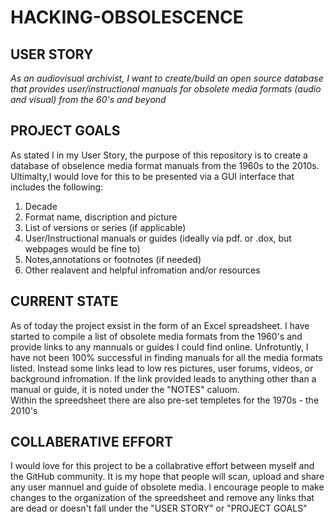# HACKING-OBSOLESCENCE
## USER STORY
*As an audiovisual archivist, I want to create/build an open source database that provides user/instructional manuals for obsolete media formats (audio and visual) from the 60's and beyond* 
## PROJECT GOALS
As stated I in my User Story, the purpose of this repository is to create a database of obselence media format manuals from the 1960s to the 2010s. Ultimalty,I would love for this to be presented via a GUI interface that includes the following: 
1. Decade
2. Format name, discription and picture 
3. List of versions or series (if applicable)
4. User/Instructional manuals or guides (ideally via pdf. or .dox, but webpages would be fine to)
5. Notes,annotations or footnotes (if needed)
6. Other realavent and helpful infromation and/or resources

## CURRENT STATE
As of today the project exsist in the form of an Excel spreadsheet. I have started to compile a list of obsolete media formats from the 1960's and provide links to any mannuals or guides I could find online. Unfrotuntly, I have not been 100% successful in finding manuals for all the media formats listed. Instead some links lead to low res pictures, user forums, videos, or background infromation. If the link provided leads to anything other than a manual or guide, it is noted under the "NOTES" caluom.  
Within the spreedsheet there are also pre-set templetes for the 1970s - the 2010's  

## COLLABERATIVE EFFORT
I would love for this project to be a collabrative effort between myself and the GitHub community. It is my hope that people will scan, upload and share any user mannuel and guide of obsolete media. 
I encourage people to make changes to the organization of the spreedsheet and remove any links that are dead or doesn't fall under the "USER STORY" or "PROJECT GOALS"
